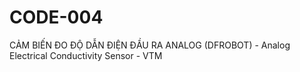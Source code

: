 # CODE-004
CẢM BIẾN ĐO ĐỘ DẪN ĐIỆN ĐẦU RA ANALOG (DFROBOT) - Analog Electrical Conductivity Sensor - VTM
